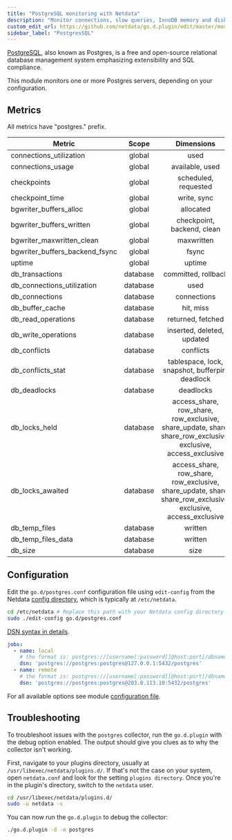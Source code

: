 ```yaml
---
title: "PostgreSQL monitoring with Netdata"
description: "Monitor connections, slow queries, InnoDB memory and disk utilization, locks, and more with zero configuration and per-second metric granularity."
custom_edit_url: https://github.com/netdata/go.d.plugin/edit/master/modules/postgres/README.md
sidebar_label: "PostgresSQL"
---
```




[PostgreSQL](https://www.postgresql.org/), also known as Postgres, is a free and open-source relational database
management system emphasizing extensibility and SQL compliance.

This module monitors one or more Postgres servers, depending on your configuration.

## Metrics

All metrics have "postgres." prefix.

| Metric                         |  Scope   |                                                  Dimensions                                                   |     Units      |
|--------------------------------|:--------:|:-------------------------------------------------------------------------------------------------------------:|:--------------:|
| connections_utilization        |  global  |                                                     used                                                      |   percentage   |
| connections_usage              |  global  |                                                available, used                                                |  connections   |
| checkpoints                    |  global  |                                             scheduled, requested                                              | checkpoints/s  |
| checkpoint_time                |  global  |                                                  write, sync                                                  |  milliseconds  |
| bgwriter_buffers_alloc         |  global  |                                                   allocated                                                   |      B/s       |
| bgwriter_buffers_written       |  global  |                                          checkpoint, backend, clean                                           |      B/s       |
| bgwriter_maxwritten_clean      |  global  |                                                  maxwritten                                                   |    events/s    |
| bgwriter_buffers_backend_fsync |  global  |                                                     fsync                                                     |  operations/s  |
| uptime                         |  global  |                                                    uptime                                                     |    seconds     |
| db_transactions                | database |                                              committed, rollback                                              | transactions/s |
| db_connections_utilization     | database |                                                     used                                                      |   percentage   |
| db_connections                 | database |                                                  connections                                                  |  connections   |
| db_buffer_cache                | database |                                                   hit, miss                                                   |    blocks/s    |
| db_read_operations             | database |                                               returned, fetched                                               |     rows/s     |
| db_write_operations            | database |                                          inserted, deleted, updated                                           |     rows/s     |
| db_conflicts                   | database |                                                   conflicts                                                   |   queries/s    |
| db_conflicts_stat              | database |                                tablespace, lock, snapshot, bufferpin, deadlock                                |   queries/s    |
| db_deadlocks                   | database |                                                   deadlocks                                                   |  deadlocks/s   |
| db_locks_held                  | database | access_share, row_share, row_exclusive, share_update, share, share_row_exclusive, exclusive, access_exclusive |     locks      |
| db_locks_awaited               | database | access_share, row_share, row_exclusive, share_update, share, share_row_exclusive, exclusive, access_exclusive |     locks      |
| db_temp_files                  | database |                                                    written                                                    |    files/s     |
| db_temp_files_data             | database |                                                    written                                                    |      B/s       |
| db_size                        | database |                                                     size                                                      |       B        |

## Configuration

Edit the `go.d/postgres.conf` configuration file using `edit-config` from the
Netdata [config directory](/docs/configure/nodes), which is typically at `/etc/netdata`.

```bash
cd /etc/netdata # Replace this path with your Netdata config directory
sudo ./edit-config go.d/postgres.conf
```

[DSN syntax in details](https://github.com/go-sql-driver/mysql#dsn-data-source-name).

```yaml
jobs:
  - name: local
    # the format is: postgres://[username[:password]]@host:port[/dbname]?sslmode=[disable|verify-ca|verify-full]
    dsn: 'postgres://postgres:postgres@127.0.0.1:5432/postgres'
  - name: remote
    # the format is: postgres://[username[:password]]@host:port[/dbname]?sslmode=[disable|verify-ca|verify-full]
    dsn: 'postgres://postgres:postgres@203.0.113.10:5432/postgres'
```

For all available options see
module [configuration file](https://github.com/netdata/go.d.plugin/blob/master/config/go.d/postgres.conf).

## Troubleshooting

To troubleshoot issues with the `postgres` collector, run the `go.d.plugin` with the debug option enabled. The output
should give you clues as to why the collector isn't working.

First, navigate to your plugins directory, usually at `/usr/libexec/netdata/plugins.d/`. If that's not the case on your
system, open `netdata.conf` and look for the setting `plugins directory`. Once you're in the plugin's directory, switch
to the `netdata` user.

```bash
cd /usr/libexec/netdata/plugins.d/
sudo -u netdata -s
```

You can now run the `go.d.plugin` to debug the collector:

```bash
./go.d.plugin -d -m postgres
```
